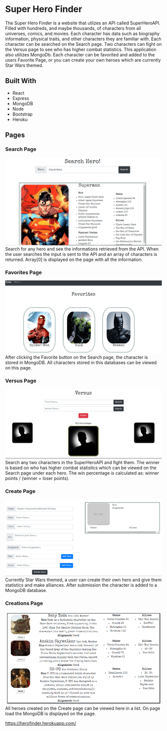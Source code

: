 # Super Hero Finder

The Super Hero Finder is a website that utlizes an API called SuperHeroAPI. Filled with hundreds, and maybe thousands, of characters from all universes, comics, and movies. Each character has data such as biography information, physical traits, and other characters they are familiar with. Each character can be searched on the Search page. Two characters can fight on the Versus page to see who has higher combat statistics. This application also utilizes MongoDb. Each character can be favorited and added to the users Favorite Page, or you can create your own heroes which are currently Star Wars themed.


## Built With

* React
* Express
* MongoDB
* Node
* Bootstrap
* Heroku


## Pages
### Search Page
![Screenshot](searchpage.PNG)
Search for any hero and see the informations retrieved from the API. When the user searches the input is sent to the API and an array of characters is returned. Array[0] is displayed on the page with all the information.

### Favorites Page

![Screenshot](Favoritespage.PNG)
After clicking the Favorite button on the Search page, the character is stored in MongoDB. All characters stored in this databases can be viewed on this page.

### Versus Page
![Screenshot](Versuspage.PNG)
Search any two characters in the SuperHeroAPI and fight them. The winner is based on who has higher combat statistics which can be viewed on the Search page under each hero. The win percentage is calculated as: winner points / (winner + loser points).

### Create Page
![Screenshot](createpage.PNG)
Currently Star Wars themed, a user can create their own hero and give them statistics and make alliances. After submission the character is added to a MongoDB database.

### Creations Page
![Screenshot](creationspage.PNG)
All heroes created on the Create page can be viewed here in a list. On page load the MongoDB is displayed on the page.

https://herofinder.herokuapp.com/